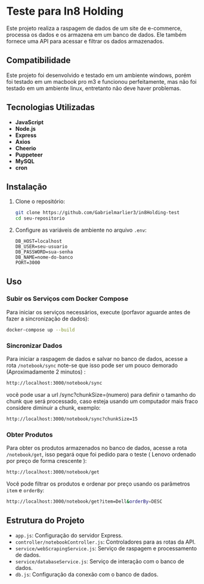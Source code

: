 # Teste para In8 Holding

Este projeto realiza a raspagem de dados de um site de e-commerce, processa os dados e os armazena em um banco de dados. Ele também fornece uma API para acessar e filtrar os dados armazenados.

## Compatibilidade

Este projeto foi desenvolvido e testado em um ambiente windows, porém foi testado em um macbook pro m3 e funcionou perfeitamente, mas não foi testado em um ambiente linux, entretanto não deve haver problemas.

## Tecnologias Utilizadas

- **JavaScript**
- **Node.js**
- **Express**
- **Axios**
- **Cheerio**
- **Puppeteer**
- **MySQL**
- **cron**

## Instalação

1. Clone o repositório:
    ```bash
    git clone https://github.com/Gabrielmarlier3/in8Holding-test
    cd seu-repositorio
    ```
   
2. Configure as variáveis de ambiente no arquivo `.env`:
    ```plaintext
    DB_HOST=localhost
    DB_USER=seu-usuario
    DB_PASSWORD=sua-senha
    DB_NAME=nome-do-banco
    PORT=3000
    ```
## Uso

### Subir os Serviços com Docker Compose

Para iniciar os serviços necessários, execute (porfavor aguarde antes de fazer a sincronização de dados):
```bash
docker-compose up --build
```

### Sincronizar Dados

Para iniciar a raspagem de dados e salvar no banco de dados, acesse a rota `/notebook/sync` note-se que isso pode ser um pouco demorado (Aproximadamente 2 minutos) :
```bash
http://localhost:3000/notebook/sync
```

você pode usar a url /sync?chunkSize=(numero) para definir o tamanho do chunk que será processado, caso esteja usando um computador mais fraco considere diminuir a chunk, exemplo:
```bash
http://localhost:3000/notebook/sync?chunkSize=15
```

### Obter Produtos

Para obter os produtos armazenados no banco de dados, acesse a rota `/notebook/get`, isso pegará oque foi pedido para o teste ( Lenovo ordenado por preço de forma crescente ):
```bash
http://localhost:3000/notebook/get
```

Você pode filtrar os produtos e ordenar por preço usando os parâmetros `item` e `orderBy`:
```bash
http://localhost:3000/notebook/get?item=Dell&orderBy=DESC
```

## Estrutura do Projeto

- `app.js`: Configuração do servidor Express.
- `controller/notebookController.js`: Controladores para as rotas da API.
- `service/webScrapingService.js`: Serviço de raspagem e processamento de dados.
- `service/databaseService.js`: Serviço de interação com o banco de dados.
- `db.js`: Configuração da conexão com o banco de dados.

